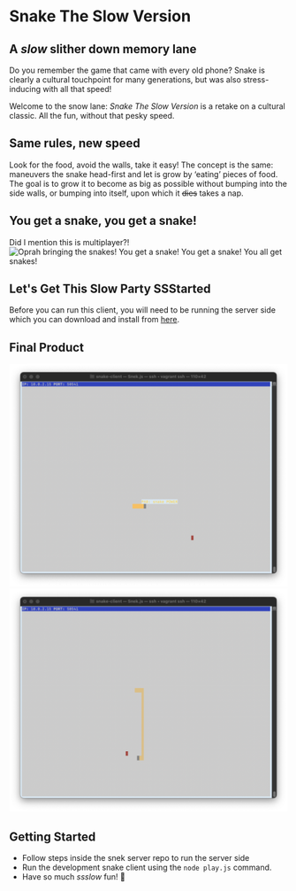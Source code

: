 # Snake The Slow Version

## A *slow* slither down memory lane
Do you remember the game that came with every old phone? Snake is clearly a cultural touchpoint for many generations, but was also stress-inducing with all that speed!

Welcome to the snow lane: *Snake The Slow Version* is a retake on a cultural classic. All the fun, without that pesky speed. 
## Same rules, new speed 
Look for the food, avoid the walls, take it easy! The concept is the same: maneuvers the snake head-first and let is grow by ‘eating’ pieces of food. The goal is to grow it to become as big as possible without bumping into the side walls, or bumping into itself, upon which it ~~dies~~ takes a nap.

## You get a snake, you get a snake!
Did I mention this is multiplayer?! 
![Oprah bringing the snakes! You get a snake! You get a snake! You all get snakes!](https://media.tenor.com/agivBsbtrgYAAAAC/oprah-you.gif)

## Let's Get This Slow Party SSStarted
Before you can run this client, you will need to be running the server side which you can download and install from [here](https://github.com/lighthouse-labs/snek-multiplayer). 

## Final Product

!["Fun messages!"](https://github.com/pmcall/snake-client/blob/master/screenshots/Screenshot%202023-05-22%20at%2010.38.05.png?raw=true)
!["Look at how crazy long this snake is!!"](https://github.com/pmcall/snake-client/blob/master/screenshots/Screenshot%202023-05-22%20at%2010.41.34.png?raw=true)


## Getting Started

- Follow steps inside the snek server repo to run the server side
- Run the development snake client using the `node play.js` command.
- Have so much *ssslow* fun! 🐍